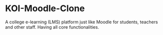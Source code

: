# KOI-Moodle-Clone
 A college e-learning (LMS) platform just like Moodle for students, teachers and other staff. Having all core functionalities.
